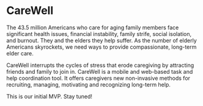 CareWell
========

The 43.5 million Americans who care for aging family members face significant health issues, financial instability, family strife, social isolation, and burnout. They and the elders they help suffer. As the number of elderly Americans skyrockets, we need ways to provide compassionate, long-term elder care.

CareWell interrupts the cycles of stress that erode caregiving by attracting friends and family to join in. CareWell is a mobile and web-based task and help coordination tool. It offers caregivers new non-invasive methods for recruiting, managing, motivating and recognizing long-term help.

This is our initial MVP.  Stay tuned!


